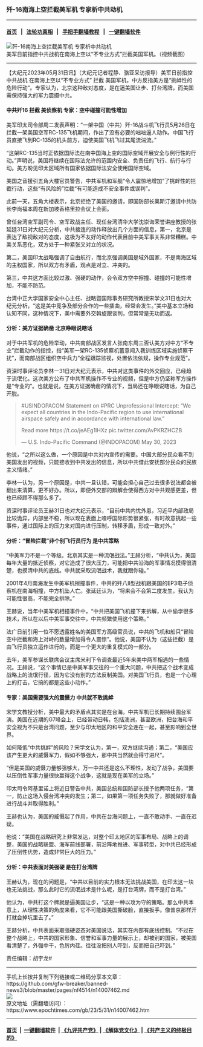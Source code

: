 ### 歼-16南海上空拦截美军机 专家析中共动机
------------------------

#### [首页](https://github.com/gfw-breaker/banned-news3/blob/master/README.md) &nbsp;&nbsp;|&nbsp;&nbsp; [法轮功真相](https://github.com/begood0513/basic/blob/master/README.md)  &nbsp;&nbsp;|&nbsp;&nbsp; [手把手翻墙教程](https://github.com/gfw-breaker/guides/wiki)  &nbsp;&nbsp;|&nbsp;&nbsp; [一键翻墙软件](https://github.com/gfw-breaker/nogfw/blob/master/README.md)  



<div><img alt="歼-16南海上空拦截美军机 专家析中共动机" class="attachment-djy_600_400 size-djy_600_400 wp-post-image" src="https://i.epochtimes.com/assets/uploads/2023/06/id14007740-3fd48acf27dc6854c225a315f65820e9-600x400.jpg"/>
<div class="caption">
 美军日前指控中共战机在南海上空以“不专业方式”拦截美国军机。（视频截图）
</div></div><hr/>


<div><p>
 【大纪元2023年05月31日讯】（大纪元记者程静、骆亚采访报导）美军日前指控
 <ok href="https://www.epochtimes.com/gb/tag/%E4%B8%AD%E5%85%B1%E6%88%98%E6%9C%BA.html">
  中共战机
 </ok>
 在南海上空以“不专业方式”
 <ok href="https://www.epochtimes.com/gb/tag/%E6%8B%A6%E6%88%AA.html">
  拦截
 </ok>
 美国军机，中方反指美方是“挑衅性的危险行动”。专家认为，北京这种敌对态度，是在逼美国让步、打台湾牌，而美国需保持强大的军力震摄中共。
</p>
<h4>
 中共歼16
 <ok href="https://www.epochtimes.com/gb/tag/%E6%8B%A6%E6%88%AA.html">
  拦截
 </ok>
 <ok href="https://www.epochtimes.com/gb/tag/%E7%BE%8E%E4%BE%A6%E5%AF%9F%E6%9C%BA.html">
  美侦察机
 </ok>
 专家：空中碰撞可能性增加
</h4>
<p>
 美军印太司令部周二发表声明：“一架中国（中共）歼-16战斗机飞行员5月26日在拦截一架美国空军RC-135飞机期间，作出了没有必要的咄咄逼人动作。中国飞行员直接飞到RC-135的机头前方，迫使美国飞机飞过其尾流湍流。”
</p>
<p>
 “这架RC-135当时正依据国际法在南中国海上空的国际空域开展安全与例行性的行动。”声明说，美国将继续在国际法允许的范围内安全、负责任的飞行、航行与行动。美方盼见印太区域所有国家依据国际法安全使用国际空域。
</p>
<p>
 美国之音援引五角大楼官员警告，中共军机和军舰“令人震惊地增加”了挑衅性的拦截行动，这些“有风险的”拦截“有可能造成不安全事件或误判”。
</p>
<p>
 此前一天，五角大楼表示，北京拒绝了美国的邀请，即国防部长奥斯汀邀请中共防长李尚福本周在新加坡香格里拉会议上会面。
</p>
<p>
 曾任台湾空军副司令、空军政战主任、现任台湾清华大学沈崇诲荣誉讲座教授的张延廷31日对大纪元分析，中共接连的动作释放出几个方面的信息，第一，北京是表达了敌视敌对的态度，这极为不友好的动作代表目前中美军事关系非常糟糕。中美关系恶化，双方处于一种紧张又对立的状况。
</p>
<p>
 第二，美国印太战略强调了自由航行，而北京强调美国是域外国家，不是南海区域的主权国家，所以双方有矛盾，观点是对立、冲突的。
</p>
<p>
 第三，中共这方面比较过激、强硬的动作，会令双方空中擦撞、碰撞的可能性增加，不能不防范。
</p>
<p>
 台湾中正大学国家安全中心主任、战略暨国际事务研究所教授宋学文31日也对大纪元分析，“这是美中竞争及部分合作的一些插曲，经常会发生。”美中基本立场和认知不同，这种情况下，美中需要外交斡旋跟谈判，但常常是无功而返。
</p>
<h4>
 分析：美方证据确凿 北京睁眼说瞎话
</h4>
<p>
 对于中共军机的危险举动，中共南部战区发言人张南东周三否认美方对中方“不专业”拦截动作的指控，指“美军一架RC-135侦察机蓄意闯入我训练区域实施侦察干扰”，而南部战区组织空中兵力“全程跟踪监视，处置依法依规，操作专业规范”。
</p>
<p>
 资深时事评论员李林一31日对大纪元表示，中共对这类事件的外交回应，已经趋于流氓化。这次美方公布了中共军机操作不专业的视频，但是中方仍坚称军方操作是“专业的”。也就是说，在美方证据确凿的情况下，当局还在睁眼说瞎话，为自己开脱。
</p>
<blockquote class="twitter-tweet">
 <p dir="ltr" lang="en">
  <ok href="https://twitter.com/hashtag/USINDOPACOM?src=hash&amp;ref_src=twsrc%5Etfw">
   #USINDOPACOM
  </ok>
  Statement on
  <ok href="https://twitter.com/hashtag/PRC?src=hash&amp;ref_src=twsrc%5Etfw">
   #PRC
  </ok>
  Unprofessional Intercept: “We expect all countries in the Indo-Pacific region to use international airspace safely and in accordance with international law.”
 </p>
 <p>
  Read more
  <ok href="https://t.co/jeAEg1lHXz">
   https://t.co/jeAEg1lHXz
  </ok>
  <ok href="https://t.co/AvPKRZHCZB">
   pic.twitter.com/AvPKRZHCZB
  </ok>
 </p>
 <p>
  — U.S. Indo-Pacific Command (@INDOPACOM)
  <ok href="https://twitter.com/INDOPACOM/status/1663628853800239104?ref_src=twsrc%5Etfw">
   May 30, 2023
  </ok>
 </p>
</blockquote>
<p>
</p>
<p>
 他说，“之所以这么做，一个原因是中共对内宣传的需要。中国大部分民众看不到美国发出的视频，只能接收到中共发出的信息，所以中共借此安抚部分民众的民族主义情绪。”
</p>
<p>
 李林一认为，另一个原因是，中共一旦认错，可能会担心自己过去很多说法都会被翻出来清算，更不好办。所以，即便外交部的辩解会使得西方对中共观感更差，但也已经顾不得那么多了。
</p>
<p>
 资深时事评论员王赫31日也对大纪元表示，“目前中共内忧外患，习近平内部政局比较诡异，内部坐不稳，所以现在表面上喳呼国际形势很紧张，有时故意挑起一些事件，通过国际上的压力来对国内进行压制，转移矛盾，形成一致对外。”
</p>
<h4>
 分析：“冒险拦截”非个别飞行员行为 是中共策略
</h4>
<p>
 “中美军力不是一个等级。北京其实是一种流氓战法。”王赫分析，“中共认为，美国每年大量的抵近侦察，对它造成了很大压力，可能把中共沿海的军事情况摸得很清楚，也摸清中共的底线。中共就采取流氓战术，我就跟你碰。”
</p>
<p>
 2001年4月南海发生中美军机擦撞事件，中共的歼八II型战机跟美国的EP3电子侦察机在南海相撞，中方机坠人亡。张延廷认为，“将来会不会第二度发生，我认为可能性很高，不能完全排除。”
</p>
<p>
 王赫说，当年中美军机相撞事件中，“中共把美国飞机撞下来拆解，从中偷学很多技术，所以在以后中美军事交往中，中共频繁使用这个策略。”
</p>
<p>
 法广日前引用一位不愿透露姓名的美国军方高级官员说，中共的飞机和船只“冒险空中拦截和海上对峙的数量增加得令人震惊”。他说，美国不认为（这些拦截）是由飞行员独立运作进行的，而是一个更大的重复模式的一部分。
</p>
<p>
 去年，美军参谋长联席会议主席米利下令调查最近5年来美中两军相遇的一些情况。王赫说，“这个事情已是中美军事交往的一个重大问题，中共把这个战术变成战略上的流氓行径，因为它没有别的方法反制美国。对美国飞行员，也是一个心理上的打击，它搞的都是这些小动作。”
</p>
<h4>
 专家：美国需要强大的震慑力 中共就不敢挑衅
</h4>
<p>
 宋学文教授分析，美中最大的矛盾点其实是在台海。中共军机已长期持续围台军演。美国在近期的G7峰会上，已经带动日韩，包括澳洲，甚至欧洲，把台海和平安全视为不只是台湾问题，至少与印太地区的和平安全连在一起，甚至影响到全世界。
</p>
<p>
 如何降低“中共挑衅”的风险？宋学文认为，第一，双方继续沟通；第二，“美国应该产生更大的威慑军力，假如不够强大，那中共当然就会得寸进尺”。
</p>
<p>
 “但是美国的威慑力量够强够大，万一中共还是这么不理性，发动了战争，美国要以压倒性军事力量很快赢得这个战争，这就是现在美军的立场。”
</p>
<p>
 印太司令阿基里诺上将近日警告中共，美国总统和国防部长授予他两项任务，“第一，防止这场入侵台湾冲突的发生；第二，如果第一项任务失败了，那就做好准备进行战斗并取得胜利。”
</p>
<p>
 王赫也认为，美国的威慑起了作用，中共在台海问题上，一直不敢动手、一直在迟疑。
</p>
<p>
 他说：“美国在战略研究上非常发达，对整个印太地区的军事布局、战略上的调整，美国的战略联盟、海军前线部署，前沿阵地推进、军事转型，对中共已经形成了压倒性优势，造成非常巨大的压力。”
</p>
<h4>
 分析：中共表面对美强硬 是在打台湾牌
</h4>
<p>
 王赫认为，现在的问题是，“中共以目前的实力根本无法挑战美国，在印太这一块也无法挑战，那么此时它的流氓战术是什么呢，是打台湾牌，而不是打台湾。”
</p>
<p>
 他认为，中共打这个牌就是逼美国让步，“这是一种以攻为守的策略。那么中共本意上，从理性决策的角度来看，它不可能跟美国撕破脸，直接扳手。像普京那样开打就会掉坑里去了。”
</p>
<p>
 王赫分析，中共表面采取强硬姿态对美国说话，其实在内部有底线控制。“不过在整个战略上，中共的国家形象、信誉和军事力量的展示上，却被别的国家，被美国看清楚了，外强中干，色厉内荏。往往没把别人吓到，反而把自己吓到。”
</p>
<p>
 责任编辑：胡宇龙#
</p>
</div>
<hr/>
手机上长按并复制下列链接或二维码分享本文章：<br/>
https://github.com/gfw-breaker/banned-news3/blob/master/pages/nf4514/n14007462.md <br/>
<a href='https://github.com/gfw-breaker/banned-news3/blob/master/pages/nf4514/n14007462.md'><img src='https://github.com/gfw-breaker/banned-news3/blob/master/pages/nf4514/n14007462.md.png'/></a> <br/>
原文地址（需翻墙访问）：https://www.epochtimes.com/gb/23/5/31/n14007462.htm


------------------------
#### [首页](https://github.com/gfw-breaker/banned-news3/blob/master/README.md) &nbsp;|&nbsp; [一键翻墙软件](https://github.com/gfw-breaker/nogfw/blob/master/README.md) &nbsp;| [《九评共产党》](https://github.com/gfw-breaker/9ping.md/blob/master/README.md#九评之一评共产党是什么) | [《解体党文化》](https://github.com/gfw-breaker/jtdwh.md/blob/master/README.md) | [《共产主义的终极目的》](https://github.com/gfw-breaker/gczydzjmd.md/blob/master/README.md)


<img src='http://gfw-breaker.win/banned-news3/pages/nf4514/n14007462.md' width='0px' height='0px'/>